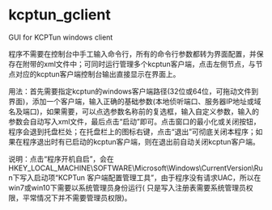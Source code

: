 # kcptun_gclient
GUI for KCPTun windows client

程序不需要在控制台中手工输入命令行，所有的命令行参数都转为界面配置，并保存在附带的xml文件中；可同时运行管理多个kcptun客户端，点击左侧节点，与节点对应的kcptun客户端控制台输出直接显示在界面上。

用法：首先需要指定kcptun的windows客户端路径(32位或64位，可拖动文件到界面)，添加一个客户端，输入正确的基础参数(本地侦听端口、服务器IP地址或域名及端口)，如果需要，可以点选参数名称前的复选框，输入自定义参数，输入的参数会自动写入xml文件，最后点击“启动”即可。点击窗口的最小化或关闭按钮，程序会退到托盘栏处；在托盘栏上的图标右键，点击“退出”可彻底关闭本程序；如果在程序退出时有已启动的kcptun客户端，则在退出前自动关闭kcptun客户端。

说明：点击“程序开机自启”，会在HKEY_LOCAL_MACHINE\SOFTWARE\Microsoft\Windows\CurrentVersion\Run下写入启动项“KCPTun 客户端配置管理工具”，由于程序没有请求UAC，所以在win7或win10下需要以系统管理员身份运行(
只是写入注册表需要系统管理员权限，平常情况下并不需要管理员权限)。